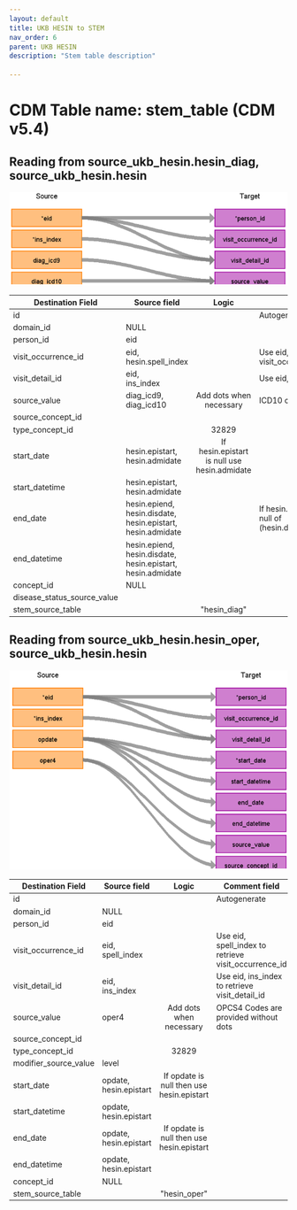 ```yaml
---
layout: default
title: UKB HESIN to STEM
nav_order: 6
parent: UKB HESIN
description: "Stem table description"

---
```


# CDM Table name: stem_table (CDM v5.4)

## Reading from source_ukb_hesin.hesin_diag, source_ukb_hesin.hesin

![](images/ukb_diag_to_stem.png)


| Destination Field | Source field | Logic | Comment field |
| --- | --- | :---: | --- |
| id|||Autogenerate|
| domain_id | NULL | | | 
| person_id | eid | | | 
| visit_occurrence_id |eid,<br>hesin.spell_index | | Use eid, hesin.spell_index to retrieve visit_occurrence_id |
| visit_detail_id|eid,<br>ins_index ||Use eid, ins_index to retrieve visit_detail_id |
| source_value| diag_icd9,<br>diag_icd10 |Add dots when necessary | ICD10 codes provided without dots|
| source_concept_id |  | | |
| type_concept_id |  | 32829 | |
| start_date | hesin.epistart,<br>hesin.admidate | If hesin.epistart is null use hesin.admidate| |
| start_datetime | hesin.epistart,<br>hesin.admidate|   | |
| end_date | hesin.epiend,<br>hesin.disdate,<br>hesin.epistart,<br>hesin.admidate | | If hesin.epiend is null then use the first not null of (hesin.disdate,hesin.epistart,hesin.admidate)|
| end_datetime | hesin.epiend,<br>hesin.disdate,<br>hesin.epistart,<br>hesin.admidate | | |
| concept_id  | NULL |  |  |
| disease_status_source_value | | | |
| stem_source_table | | "hesin_diag" | |
 
## Reading from source_ukb_hesin.hesin_oper, source_ukb_hesin.hesin

![](images/ukb_oper_to_stem.png)


| Destination Field | Source field | Logic | Comment field |
| --- | --- | :---: | --- |
| id|||Autogenerate|
| domain_id | NULL | | | 
| person_id | eid | | | 
| visit_occurrence_id |eid,<br>spell_index | | Use eid, spell_index to retrieve visit_occurrence_id |
| visit_detail_id|eid,<br>ins_index ||Use eid, ins_index to retrieve visit_detail_id |
| source_value| oper4 | Add dots when necessary| OPCS4 Codes are provided without dots|
| source_concept_id |  | | |
| type_concept_id |  | 32829 | |
| modifier_source_value | level | | |
| start_date | opdate,<br>hesin.epistart | If opdate is null then use hesin.epistart| |
| start_datetime | opdate,<br>hesin.epistart |   | |
| end_date | opdate,<br>hesin.epistart | If opdate is null then use hesin.epistart| |
| end_datetime | opdate,<br>hesin.epistart  | | |
| concept_id  | NULL  |  |  |
| stem_source_table | | "hesin_oper" | |